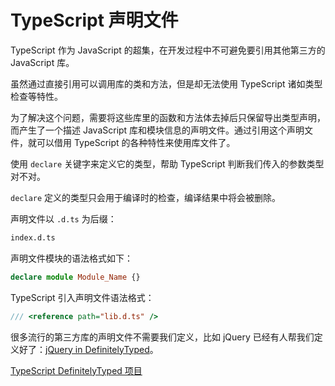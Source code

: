 # TypeScript 声明文件

TypeScript 作为 JavaScript 的超集，在开发过程中不可避免要引用其他第三方的 JavaScript 库。

虽然通过直接引用可以调用库的类和方法，但是却无法使用 TypeScript 诸如类型检查等特性。

为了解决这个问题，需要将这些库里的函数和方法体去掉后只保留导出类型声明，而产生了一个描述 JavaScript 库和模块信息的声明文件。通过引用这个声明文件，就可以借用 TypeScript 的各种特性来使用库文件了。

使用 `declare` 关键字来定义它的类型，帮助 TypeScript 判断我们传入的参数类型对不对。

`declare` 定义的类型只会用于编译时的检查，编译结果中将会被删除。

声明文件以 `.d.ts` 为后缀：

```txt
index.d.ts
```

声明文件模块的语法格式如下：

```ts
declare module Module_Name {}
```

TypeScript 引入声明文件语法格式：

```ts
/// <reference path="lib.d.ts" />
```

很多流行的第三方库的声明文件不需要我们定义，比如 jQuery 已经有人帮我们定义好了：[jQuery in DefinitelyTyped](https://github.com/DefinitelyTyped/DefinitelyTyped/tree/master/types/jquery/index.d.ts)。

[TypeScript DefinitelyTyped 项目](https://github.com/lio-zero/blog/blob/main/TypeScript/TypeScript%20DefinitelyTyped%20%E9%A1%B9%E7%9B%AE.md)
